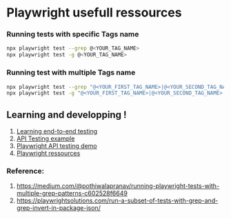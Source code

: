 Playwright usefull ressources
=====================

### Running tests with specific Tags name
```bash
npx playwright test --grep @<YOUR_TAG_NAME>
npx playwright test -g @<YOUR_TAG_NAME>
```

### Running test with multiple Tags name
```bash
npx playwright test --grep "@<YOUR_FIRST_TAG_NAME>|@<YOUR_SECOND_TAG_NAME>|@<YOUR_THIRD_TAG_NAME>"
npx playwright test -g "@<YOUR_FIRST_TAG_NAME>|@<YOUR_SECOND_TAG_NAME>|@<YOUR_THIRD_TAG_NAME>"
```

## Learning and developping !
1. [Learning end-to-end testing](https://ray.run/)
2. [API Testing example](https://ray.run/blog/api-testing-using-playwright)
3. [Playwright API testing demo](https://github.com/playwrightsolutions/playwright-api-test-demo/blob/main/tests/auth/login.post.spec.ts)
4. [Playwright ressources](https://playwrightsolutions.com/playwright-resources/)

### Reference:
1. https://medium.com/@pothiwalapranav/running-playwright-tests-with-multiple-grep-patterns-c602528f6649
2. https://playwrightsolutions.com/run-a-subset-of-tests-with-grep-and-grep-invert-in-package-json/
